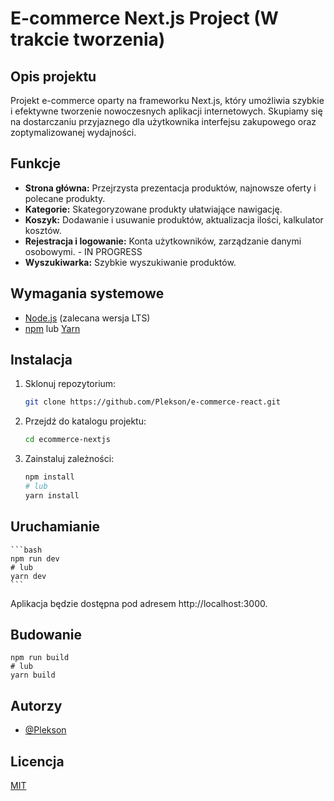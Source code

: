 # E-commerce Next.js Project (W trakcie tworzenia)


## Opis projektu

Projekt e-commerce oparty na frameworku Next.js, który umożliwia szybkie i efektywne tworzenie nowoczesnych aplikacji internetowych. Skupiamy się na dostarczaniu przyjaznego dla użytkownika interfejsu zakupowego oraz zoptymalizowanej wydajności.

## Funkcje

- **Strona główna:** Przejrzysta prezentacja produktów, najnowsze oferty i polecane produkty.
- **Kategorie:** Skategoryzowane produkty ułatwiające nawigację.
- **Koszyk:** Dodawanie i usuwanie produktów, aktualizacja ilości, kalkulator kosztów.
- **Rejestracja i logowanie:** Konta użytkowników, zarządzanie danymi osobowymi. - IN PROGRESS
- **Wyszukiwarka:** Szybkie wyszukiwanie produktów.

## Wymagania systemowe

- [Node.js](https://nodejs.org/) (zalecana wersja LTS)
- [npm](https://www.npmjs.com/) lub [Yarn](https://yarnpkg.com/)

## Instalacja
1. Sklonuj repozytorium:
    ```bash
    git clone https://github.com/Plekson/e-commerce-react.git
    ```
2. Przejdź do katalogu projektu:
    ```bash
    cd ecommerce-nextjs
    ```

3. Zainstaluj zależności:
    ```bash
    npm install
    # lub
    yarn install
    ```

## Uruchamianie
    ```bash
    npm run dev
    # lub
    yarn dev
    ```
Aplikacja będzie dostępna pod adresem http://localhost:3000.

## Budowanie
    npm run build
    # lub
    yarn build


## Autorzy

- [@Plekson](https://www.github.com/Plekson)


## Licencja

[MIT](https://choosealicense.com/licenses/mit/)


